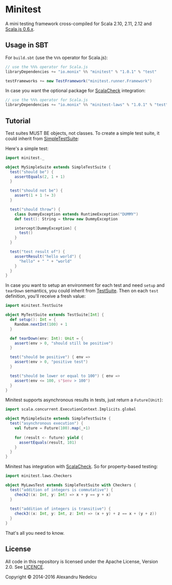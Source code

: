# Minitest

A mini testing framework cross-compiled for Scala 2.10, 2.11, 2.12 and
[Scala.js 0.6.x](http://www.scala-js.org/).

## Usage in SBT

For `build.sbt` (use the `%%%` operator for Scala.js):

```scala
// use the %%% operator for Scala.js
libraryDependencies += "io.monix" %% "minitest" % "1.0.1" % "test"

testFrameworks += new TestFramework("minitest.runner.Framework")
```

In case you want the optional package for [ScalaCheck](https://www.scalacheck.org/)
integration:

```scala
// use the %%% operator for Scala.js
libraryDependencies += "io.monix" %% "minitest-laws" % "1.0.1" % "test"
```

## Tutorial

Test suites MUST BE objects, not classes. To create a simple test suite, it could
inherit from [SimpleTestSuite](shared/main/scala/minitest/SimpleTestSuite.scala):

Here's a simple test:

```scala
import minitest._

object MySimpleSuite extends SimpleTestSuite {
  test("should be") {
    assertEquals(2, 1 + 1)
  }

  test("should not be") {
    assert(1 + 1 != 3)
  }

  test("should throw") {
    class DummyException extends RuntimeException("DUMMY")
    def test(): String = throw new DummyException

    intercept[DummyException] {
      test()
    }
  }

  test("test result of") {
    assertResult("hello world") {
      "hello" + " " + "world"
    }
  }
}
```

In case you want to setup an environment for each test and need `setup` and
`tearDown` semantics, you could inherit from
[TestSuite](shared/main/scala/minitest/TestSuite.scala). Then on each `test` definition,
you'll receive a fresh value:

```scala
import minitest.TestSuite

object MyTestSuite extends TestSuite[Int] {
  def setup(): Int = {
    Random.nextInt(100) + 1
  }

  def tearDown(env: Int): Unit = {
    assert(env > 0, "should still be positive")
  }

  test("should be positive") { env =>
    assert(env > 0, "positive test")
  }

  test("should be lower or equal to 100") { env =>
    assert(env <= 100, s"$env > 100")
  }
}
```

Minitest supports asynchronous results in tests, just return a `Future[Unit]`:

```scala
import scala.concurrent.ExecutionContext.Implicits.global

object MySimpleSuite extends SimpleTestSuite {
  test("asynchronous execution") {
    val future = Future(100).map(_+1)
    
    for (result <- future) yield {
      assertEquals(result, 101)
    }
  }
}
```

Minitest has integration with [ScalaCheck](https://www.scalacheck.org/). 
So for property-based testing:

```scala
import minitest.laws.Checkers

object MyLawsTest extends SimpleTestSuite with Checkers {
  test("addition of integers is commutative") {
    check2((x: Int, y: Int) => x + y == y + x)
  }
  
  test("addition of integers is transitive") {
    check3((x: Int, y: Int, z: Int) => (x + y) + z == x + (y + z))
  }
}
```

That's all you need to know.

## License

All code in this repository is licensed under the Apache License, Version 2.0.
See [LICENCE](./LICENSE).

Copyright &copy; 2014-2016 Alexandru Nedelcu
